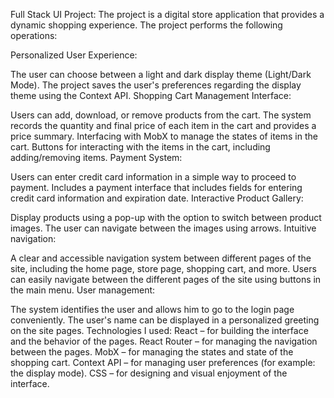 Full Stack UI Project:
The project is a digital store application that provides a dynamic shopping experience. The project performs the following operations:

Personalized User Experience:

The user can choose between a light and dark display theme (Light/Dark Mode).
The project saves the user's preferences regarding the display theme using the Context API.
Shopping Cart Management Interface:

Users can add, download, or remove products from the cart.
The system records the quantity and final price of each item in the cart and provides a price summary.
Interfacing with MobX to manage the states of items in the cart.
Buttons for interacting with the items in the cart, including adding/removing items.
Payment System:

Users can enter credit card information in a simple way to proceed to payment.
Includes a payment interface that includes fields for entering credit card information and expiration date.
Interactive Product Gallery:

Display products using a pop-up with the option to switch between product images.
The user can navigate between the images using arrows.
Intuitive navigation:

A clear and accessible navigation system between different pages of the site, including the home page, store page, shopping cart, and more.
Users can easily navigate between the different pages of the site using buttons in the main menu.
User management:

The system identifies the user and allows him to go to the login page conveniently.
The user's name can be displayed in a personalized greeting on the site pages.
Technologies I used:
React – for building the interface and the behavior of the pages.
React Router – for managing the navigation between the pages.
MobX – for managing the states and state of the shopping cart.
Context API – for managing user preferences (for example: the display mode).
CSS – for designing and visual enjoyment of the interface.
